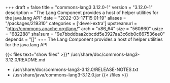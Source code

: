 +++
draft = false
title = "commons-lang3 3.12.0-1"
version = "3.12.0-1"
description = "The Lang Component provides a host of helper utilities for the java.lang API"
date = "2022-03-17T15:01:19"
aliases = "/packages/219310"
categories = ['devel-extra']
upstreamurl = "http://commons.apache.org/lang/"
arch = "x86_64"
size = "560860"
usize = "682288"
sha1sum = "9e7bbddbaa2cbcdd5e3927aa3c6db0c667536ee0"
depends = "[]"
+++
The Lang Component provides a host of helper utilities for the java.lang API

{{< files text="show files" >}}* /usr/share/doc/commons-lang3-3.12.0/README.md
* /usr/share/doc/commons-lang3-3.12.0/RELEASE-NOTES.txt
* /usr/share/java/commons-lang3-3.12.0.jar
{{< /files >}}